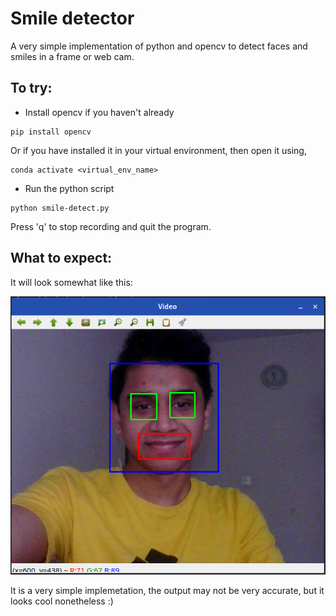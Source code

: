 # Smile detector

A very simple implementation of python and opencv to detect faces and smiles in a frame or web cam.

## To try:

-   Install opencv if you haven't already

```
pip install opencv
```

Or if you have installed it in your virtual environment, then open it using,

```
conda activate <virtual_env_name>
```

-   Run the python script

```
python smile-detect.py
```

Press 'q' to stop recording and quit the program.

## What to expect:

It will look somewhat like this:

![Kaushal's face](/assets/screenshot.png)

It is a very simple implemetation, the output may not be very accurate, but it looks cool nonetheless :)
